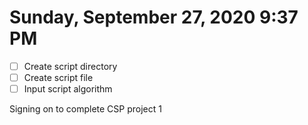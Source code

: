 # Sunday, September 27, 2020 9:37 PM
- [ ] Create script directory
- [ ] Create script file
- [ ] Input script algorithm

Signing on to complete CSP project 1